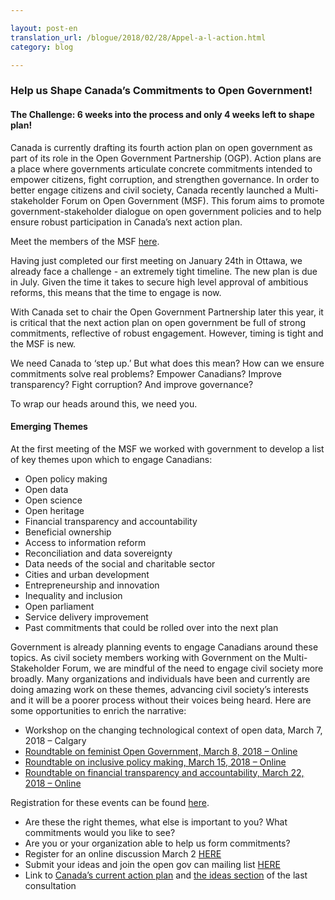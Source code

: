 ```yaml
---

layout: post-en
translation_url: /blogue/2018/02/28/Appel-a-l-action.html
category: blog

---
```


### Help us Shape Canada’s Commitments to Open Government!

#### The Challenge: 6 weeks into the process and only 4 weeks left to shape plan!


Canada is currently drafting its fourth action plan on open government as part of its role in the Open Government Partnership (OGP). Action plans are a place where governments articulate concrete commitments intended to empower citizens, fight corruption, and strengthen governance.
In order to better engage citizens and civil society, Canada recently launched a Multi-stakeholder Forum on Open Government (MSF). This forum aims to promote government-stakeholder dialogue on open government policies and to help ensure robust participation in Canada’s next action plan.

Meet the members of the MSF [here](http://www.opengovdialogue.ca/en/2017/members.html).

Having just completed our first meeting on January 24th in Ottawa, we already face a challenge - an extremely tight timeline. The new plan is due in July. Given the time it takes to secure high level approval of ambitious reforms, this means that the time to engage is now.

With Canada set to chair the Open Government Partnership later this year, it is critical that the next action plan on open government be full of strong commitments, reflective of robust engagement. However, timing is tight and the MSF is new.

We need Canada to ‘step up.’ But what does this mean? How can we ensure commitments solve real problems? Empower Canadians? Improve transparency? Fight corruption? And improve governance?

To wrap our heads around this, we need you.


#### Emerging Themes


At the first meeting of the MSF we worked with government to develop a list of key themes upon which to engage Canadians:

* Open policy making
* Open data
* Open science
* Open heritage
* Financial transparency and accountability
* Beneficial ownership
* Access to information reform
* Reconciliation and data sovereignty
* Data needs of the social and charitable sector
* Cities and urban development
* Entrepreneurship and innovation
* Inequality and inclusion
* Open parliament
* Service delivery improvement
* Past commitments that could be rolled over into the next plan

Government is already planning events to engage Canadians around these topics. As civil society members working with Government on the Multi-Stakeholder Forum, we are mindful of the need to engage civil society more broadly. Many organizations and individuals have been and currently are doing amazing work on these themes, advancing civil society’s interests and it will be a poorer process without their voices being heard. Here are some opportunities to enrich the narrative:

* Workshop on the changing technological context of open data, March 7, 2018 – Calgary
* [Roundtable on feminist Open Government, March 8, 2018 – Online](https://www.surveymonkey.ca/r/oger-en)
* [Roundtable on inclusive policy making, March 15, 2018 – Online](https://www.surveymonkey.ca/r/oger-en)
* [Roundtable on financial transparency and accountability, March 22, 2018 – Online](https://www.surveymonkey.ca/r/oger-en)
 
Registration for these events can be found [here](https://open.canada.ca/en/4plan/engagement-schedule-canadas-4th-plan-on-open-government). 
               

* Are these the right themes, what else is important to you? What commitments would you like to see?  
* Are you or your organization able to help us form commitments?  
* Register for an online discussion March 2 [HERE](https://zoom.us/webinar/register/WN_xW_bS5vORre9NfjNistVTA)
* Submit your ideas and join the open gov can mailing list [HERE](https://open.canada.ca/en/4plan/creating-canadas-4th-plan-open-government-2018-20)
* Link to [Canada’s current action plan](https://open.canada.ca/en/content/third-biennial-plan-open-government-partnership) and [the ideas section](https://ouvert.canada.ca/fr/contenu/ce-que-nous-avons-entendu-rapport-sommaire-consultations-gouvernement-ouvert-31-mars-15-juillet-2016) of the last consultation
